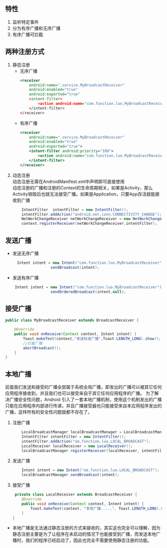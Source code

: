 ## 特性
1. 监听特定事件
2. 分为有序广播和无序广播
3. 有序广播可拦截


## 两种注册方式
1. 静态注册  
    * 无序广播
        ```xml
        <receiver
            android:name=".service.MyBroadcastReceiver"
            android:enabled="true"
            android:exported="true"
            <intent-filter>
                <action android:name="com.function.luo.MyBroadcastReceiver" />
            </intent-filter>
        </receiver>
        ```
    * 有序广播
        ```xml
        <receiver
            android:name=".service.MyBroadcastReceiver"
            android:enabled="true"
            android:exported="true">
            <intent-filter android:priority="100">
                <action android:name="com.function.luo.MyBroadcastReceiver" />
            </intent-filter>
        </receiver>
        ```
2. 动态注册  
    动态注册无需在AndroidManifest.xml中声明即可直接使用  
    动态注册的广播和注册的Context的生命周期相关，如果是Activity，那么Activity销毁后也就无法接受广播。如果是Application，只要App存活就能接收到广播
    ```java
        IntentFilter  intentFilter = new IntentFilter();
        intentFilter.addAction("android.net.conn.CONNECTIVITY_CHANGE");
        NetWorkChangeReceiver netWorkChangeReceiver = new NetWorkChangeReceiver();
        context.registerReceiver(netWorkChangeReceiver,intentFilter);
    ```

## 发送广播
* 发送无序广播
    ```java
      Intent intent = new Intent("com.function.luo.MyBroadcastReceiver");
                     sendBroadcast(intent);
    ```
* 发送有序广播
    ```java
     Intent intent = new Intent("com.function.luo.MyBroadcastReceiver");
                     sendOrderedBroadcast(intent,null);
    ```

## 接受广播
```java
public class MyBroadcastReceiver extends BroadcastReceiver {

    @Override
    public void onReceive(Context context, Intent intent) {
        Toast.makeText(context,"发送标准广播",Toast.LENGTH_LONG).show();
        //拦截广播
        abortBroadcast();
    }
}
```    

## 本地广播
前面我们发送和接受的广播全部属于系统全局广播，即发出的广播可以被其它任何应用程序接收到，并且我们也可以接受来自于其它任何应用程序的广播。
为了解决广播安全性问题，Android 引入了一套本地广播机制，使用这个机制发出的广播只能在应用程序内部进行传递，并且广播接受器也只能接受来自本应用程序发出的广播，这样所有的安全性问题就都不存在了。
1. 注册广播
    ```java
        LocalBroadcastManager localBroadcastManager = LocalBroadcastManager.getInstance(this);
        IntentFilter intentFilter = new IntentFilter();
        intentFilter.addAction("om.function.luo.LOCAL_BROADCAST");
        LocalReceiver localReceiver = new LocalReceiver();
        localBroadcastManager.registerReceiver(localReceiver, intentFilter);

    ```
2. 发送广播
    ```java
        Intent intent = new Intent("om.function.luo.LOCAL_BROADCAST");
        localBroadcastManager.sendBroadcast(intent);
    ```
3. 接受广播
    ```java
     private class LocalReceiver extends BroadcastReceiver {
        @Override
        public void onReceive(Context context, Intent intent) {
            Toast.makeText(context, "本地广播.....", Toast.LENGTH_LONG).show();
        }
    }
    ```
* 本地广播是无法通过静态注册的方式来接收的，其实这也完全可以理解，因为静态注册主要是为了让程序在未启动的情况下也能接受到广播，而发送本地广播时，我们的程序已经启动了，因此也完全不需要使用静态注册的功能。